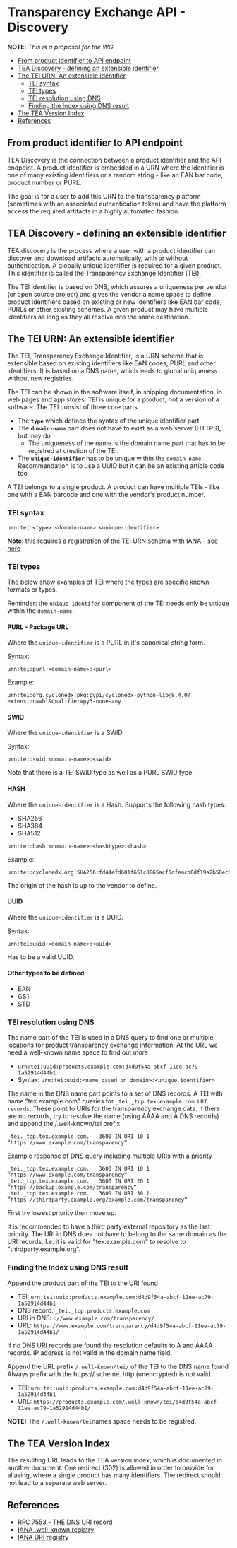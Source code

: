 # Transparency Exchange API - Discovery

**NOTE**: _This is a proposal for the WG_

- [From product identifier to API endpoint](#from-product-identifier-to-api-endpoint)
- [TEA Discovery - defining an extensible identifier](#tea-discovery---defining-an-extensible-identifier)
- [The TEI URN: An extensible identifier](#the-tei-urn-an-extensible-identifier)
  - [TEI syntax](#tei-syntax)
  - [TEI types](#tei-types)
  - [TEI resolution using DNS](#tei-resolution-using-dns)
  - [Finding the Index using DNS result](#finding-the-index-using-dns-result)
- [The TEA Version Index](#the-tea-version-index)
- [References](#references)


## From product identifier to API endpoint

TEA Discovery is the connection between a product identifier and the API endpoint.
A product identifier is embedded in a URN where the identifier is one of many existing
identifiers or a random string - like an EAN bar code, product
number or PURL.

The goal is for a user to add this URN to the transparency platform (sometimes with an
associated authentication token) and have the platform access the required artifacts
in a highly automated fashion.

## TEA Discovery - defining an extensible identifier

TEA discovery is the process where a user with a product identifier can discover and download
artifacts automatically, with or without authentication. A globally unique identifier is
required for a given product. This identifier is called the Transparency Exchange Identifier (TEI).

The TEI identifier is based on DNS, which assures a uniqueness per vendor (or open source project) 
and gives the vendor a name space to define product identifiers based on existing or new identifiers like EAN bar code, PURLs or other existing schemes. A given product may have multiple identifiers as long as they all resolve into the same destination.

## The TEI URN: An extensible identifier

The TEI, Transparency Exchange Identifier, is a URN schema that is extensible based on existing
identifiers like EAN codes, PURL and other identifiers. It is based on a DNS name, which leads
to global uniqueness without new registries.

The TEI can be shown in the software itself, in shipping documentation, in web pages and app stores.
TEI is unique for a product, not a version of a software. The TEI consist of three core parts

- The **`type`** which defines the syntax of the unique identifier part
- The **`domain-name`** part does not have to exist as a web server (HTTPS), but may do
  - The uniqueness of the name is the domain name part that has to be registred at creation of the TEI.
- The **`unique-identifier`** has to be unique within the `domain-name`. Recommendation is to use a UUID but it can be an existing article code too

A TEI belongs to a single product. A product can have multiple TEIs - like one with a EAN
barcode and one with the vendor's product number.

### TEI syntax

```text
urn:tei:<type>:<domain-name>:<unique-identifier>
````

**Note**: this requires a registration of the TEI URN schema with IANA - [see here](https://github.com/CycloneDX/transparency-exchange-api/issues/18)

### TEI types

The below show examples of TEI where the types are specific known formats or types.

Reminder: the `unique-identifer` component of the TEI needs only be unique within the `domain-name`.

#### PURL - Package URL

Where the `unique-identifier` is a PURL in it's canonical string form.

Syntax:

```text
urn:tei:purl:<domain-name>:<purl>
````

Example:
```text
urn:tei:org.cyclonedx:pkg:pypi/cyclonedx-python-lib@8.4.0?extension=whl&qualifier=py3-none-any
```

#### SWID

Where the `unique-identifier` is a SWID.

Syntax:

```text
urn:tei:swid:<domain-name>:<swid>
````

Note that there is a TEI SWID type as well as a PURL SWID type.

#### HASH

Where the `unique-identifier` is a Hash. Supports the following hash types:

* SHA256
* SHA384
* SHA512

```text
urn:tei:hash:<domain-name>:<hashtype>:<hash>
````

Example:
```text
urn:tei:cyclonedx.org:SHA256:fd44efd601f651c8865acf0dfeacb0df19a2b50ec69ead0262096fd2f67197b9
```

The origin of the hash is up to the vendor to define.

#### UUID

Where the `unique-identifier` is a UUID.

Syntax:

```text
urn:tei:uuid:<domain-name>:<uuid>
````

Has to be a valid UUID.

#### Other types to be defined

- EAN
- GS1
- STD


### TEI resolution using DNS

The name part of the TEI is used in a DNS query to find one or multiple locations for product transparency exchange information.
At the URL we need a well-known name space to find out more

- `urn:tei:uuid:products.example.com:d4d9f54a-abcf-11ee-ac79-1a52914d44b1`
- Syntax: `urn:tei:uuid:<name based on domain>:<unique identifier>`

The name in the DNS name part points to a set of DNS records.
A TEI with name “tex.example.com" queries for `_tei._tcp.tex.example.com URI records`.
These point to URIs for the transparency exchange data.
If there are no records, try to resolve the name (using AAAA and A DNS records) and
append the /.well-known/tei prefix

```zone_file
_tei._tcp.tex.example.com.   3600 IN URI 10 1 “https://www.example.com/transparency“
```

Example response of DNS query including multiple URIs with a priority

```zone_file
_tei._tcp.tex.example.com.   3600 IN URI 10 1 “https://www.example.com/transparency“
_tei._tcp.tex.example.com.   3600 IN URI 20 1 “https://backup.example.com/transparency“
_tei._tcp.tex.example.com.   3600 IN URI 30 1 “https://thirdparty.example.org/example.com/transparency“
```

First try lowest priority then move up.

It is recommended to have a third party external repository as the last priority.
The URI in DNS does not have to belong to the same domain as the URI records. I.e.
it is valid for "tex.example.com" to resolve to "thirdparty.example.org".

### Finding the Index using DNS result

Append the product part of the TEI to the URI found

- TEI: `urn:tei:uuid:products.example.com:d4d9f54a-abcf-11ee-ac79-1a52914d44b1`
- DNS record: `_tei._tcp.products.example.com`
- URI in DNS: `://www.example.com/transparency/`
- URL: `https://www.example.com/transparency/d4d9f54a-abcf-11ee-ac79-1a52914d44b1/`

If no DNS URI records are found the resolution defaults to A and AAAA records.
IP address is not valid in the domain name field.

Append the URL prefix `/.well-known/tei/` of the TEI to the DNS name found
Always prefix with the https:// scheme. http (unencrypted) is not valid.

- TEI: `urn:tei:uuid:products.example.com:d4d9f54a-abcf-11ee-ac79-1a52914d44b1`
- URL: `https://products.example.com/.well-known/tei/d4d9f54a-abcf-11ee-ac79-1a52914d44b1/`

**NOTE:** The `/.well-known/tei`names space needs to be registred.

## The TEA Version Index

The resulting URL leads to the TEA version index, which is documented in another document.
One redirect (302) is allowed in order to provide for aliasing, where a single product
has many identifiers. The redirect should not lead to a separate web server.

## References

- [RFC 7553 - THE DNS URI record](https://datatracker.ietf.org/doc/html/rfc7553)
- [IANA .well-known registry](https://www.iana.org/assignments/well-known-uris/well-known-uris.xhtml)
- [IANA URI registry](https://www.iana.org/assignments/urn-namespaces/urn-namespaces.xhtml#urn-namespaces-1)
